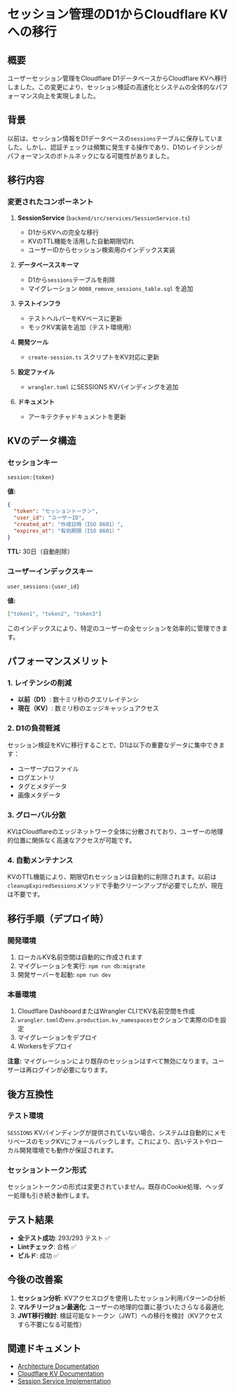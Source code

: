 # セッション管理のD1からCloudflare KVへの移行

## 概要

ユーザーセッション管理をCloudflare D1データベースからCloudflare KVへ移行しました。この変更により、セッション検証の高速化とシステムの全体的なパフォーマンス向上を実現しました。

## 背景

以前は、セッション情報をD1データベースの`sessions`テーブルに保存していました。しかし、認証チェックは頻繁に発生する操作であり、D1のレイテンシがパフォーマンスのボトルネックになる可能性がありました。

## 移行内容

### 変更されたコンポーネント

1. **SessionService** (`backend/src/services/SessionService.ts`)
   - D1からKVへの完全な移行
   - KVのTTL機能を活用した自動期限切れ
   - ユーザーIDからセッション検索用のインデックス実装

2. **データベーススキーマ**
   - D1から`sessions`テーブルを削除
   - マイグレーション `0008_remove_sessions_table.sql` を追加

3. **テストインフラ**
   - テストヘルパーをKVベースに更新
   - モックKV実装を追加（テスト環境用）

4. **開発ツール**
   - `create-session.ts` スクリプトをKV対応に更新

5. **設定ファイル**
   - `wrangler.toml` にSESSIONS KVバインディングを追加

6. **ドキュメント**
   - アーキテクチャドキュメントを更新

## KVのデータ構造

### セッションキー

```
session:{token}
```

**値:**
```json
{
  "token": "セッショントークン",
  "user_id": "ユーザーID",
  "created_at": "作成日時（ISO 8601）",
  "expires_at": "有効期限（ISO 8601）"
}
```

**TTL:** 30日（自動削除）

### ユーザーインデックスキー

```
user_sessions:{user_id}
```

**値:**
```json
["token1", "token2", "token3"]
```

このインデックスにより、特定のユーザーの全セッションを効率的に管理できます。

## パフォーマンスメリット

### 1. レイテンシの削減

- **以前（D1）**: 数十ミリ秒のクエリレイテンシ
- **現在（KV）**: 数ミリ秒のエッジキャッシュアクセス

### 2. D1の負荷軽減

セッション検証をKVに移行することで、D1は以下の重要なデータに集中できます：
- ユーザープロファイル
- ログエントリ
- タグとメタデータ
- 画像メタデータ

### 3. グローバル分散

KVはCloudflareのエッジネットワーク全体に分散されており、ユーザーの地理的位置に関係なく高速なアクセスが可能です。

### 4. 自動メンテナンス

KVのTTL機能により、期限切れセッションは自動的に削除されます。以前は`cleanupExpiredSessions`メソッドで手動クリーンアップが必要でしたが、現在は不要です。

## 移行手順（デプロイ時）

### 開発環境

1. ローカルKV名前空間は自動的に作成されます
2. マイグレーションを実行: `npm run db:migrate`
3. 開発サーバーを起動: `npm run dev`

### 本番環境

1. Cloudflare DashboardまたはWrangler CLIでKV名前空間を作成
2. `wrangler.toml`の`env.production.kv_namespaces`セクションで実際のIDを設定
3. マイグレーションをデプロイ
4. Workersをデプロイ

**注意:** マイグレーションにより既存のセッションはすべて無効になります。ユーザーは再ログインが必要になります。

## 後方互換性

### テスト環境

`SESSIONS` KVバインディングが提供されていない場合、システムは自動的にメモリベースのモックKVにフォールバックします。これにより、古いテストやローカル開発環境でも動作が保証されます。

### セッショントークン形式

セッショントークンの形式は変更されていません。既存のCookie処理、ヘッダー処理も引き続き動作します。

## テスト結果

- **全テスト成功**: 293/293 テスト ✅
- **Lintチェック**: 合格 ✅
- **ビルド**: 成功 ✅

## 今後の改善案

1. **セッション分析**: KVアクセスログを使用したセッション利用パターンの分析
2. **マルチリージョン最適化**: ユーザーの地理的位置に基づいたさらなる最適化
3. **JWT移行検討**: 検証可能なトークン（JWT）への移行を検討（KVアクセスすら不要になる可能性）

## 関連ドキュメント

- [Architecture Documentation](../../docs/architecture.md)
- [Cloudflare KV Documentation](https://developers.cloudflare.com/kv/)
- [Session Service Implementation](../src/services/SessionService.ts)
